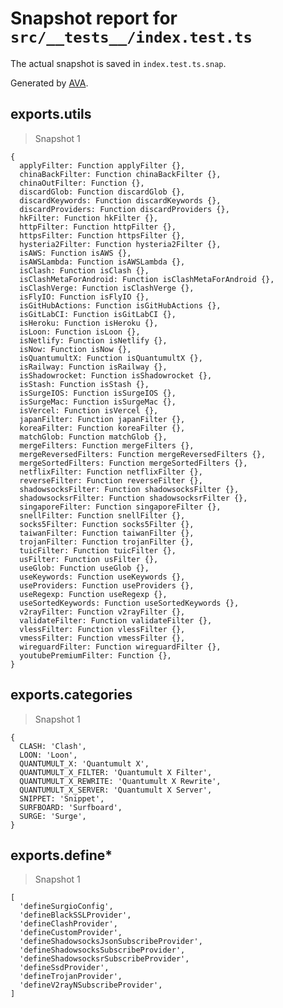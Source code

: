 # Snapshot report for `src/__tests__/index.test.ts`

The actual snapshot is saved in `index.test.ts.snap`.

Generated by [AVA](https://avajs.dev).

## exports.utils

> Snapshot 1

    {
      applyFilter: Function applyFilter {},
      chinaBackFilter: Function chinaBackFilter {},
      chinaOutFilter: Function {},
      discardGlob: Function discardGlob {},
      discardKeywords: Function discardKeywords {},
      discardProviders: Function discardProviders {},
      hkFilter: Function hkFilter {},
      httpFilter: Function httpFilter {},
      httpsFilter: Function httpsFilter {},
      hysteria2Filter: Function hysteria2Filter {},
      isAWS: Function isAWS {},
      isAWSLambda: Function isAWSLambda {},
      isClash: Function isClash {},
      isClashMetaForAndroid: Function isClashMetaForAndroid {},
      isClashVerge: Function isClashVerge {},
      isFlyIO: Function isFlyIO {},
      isGitHubActions: Function isGitHubActions {},
      isGitLabCI: Function isGitLabCI {},
      isHeroku: Function isHeroku {},
      isLoon: Function isLoon {},
      isNetlify: Function isNetlify {},
      isNow: Function isNow {},
      isQuantumultX: Function isQuantumultX {},
      isRailway: Function isRailway {},
      isShadowrocket: Function isShadowrocket {},
      isStash: Function isStash {},
      isSurgeIOS: Function isSurgeIOS {},
      isSurgeMac: Function isSurgeMac {},
      isVercel: Function isVercel {},
      japanFilter: Function japanFilter {},
      koreaFilter: Function koreaFilter {},
      matchGlob: Function matchGlob {},
      mergeFilters: Function mergeFilters {},
      mergeReversedFilters: Function mergeReversedFilters {},
      mergeSortedFilters: Function mergeSortedFilters {},
      netflixFilter: Function netflixFilter {},
      reverseFilter: Function reverseFilter {},
      shadowsocksFilter: Function shadowsocksFilter {},
      shadowsocksrFilter: Function shadowsocksrFilter {},
      singaporeFilter: Function singaporeFilter {},
      snellFilter: Function snellFilter {},
      socks5Filter: Function socks5Filter {},
      taiwanFilter: Function taiwanFilter {},
      trojanFilter: Function trojanFilter {},
      tuicFilter: Function tuicFilter {},
      usFilter: Function usFilter {},
      useGlob: Function useGlob {},
      useKeywords: Function useKeywords {},
      useProviders: Function useProviders {},
      useRegexp: Function useRegexp {},
      useSortedKeywords: Function useSortedKeywords {},
      v2rayFilter: Function v2rayFilter {},
      validateFilter: Function validateFilter {},
      vlessFilter: Function vlessFilter {},
      vmessFilter: Function vmessFilter {},
      wireguardFilter: Function wireguardFilter {},
      youtubePremiumFilter: Function {},
    }

## exports.categories

> Snapshot 1

    {
      CLASH: 'Clash',
      LOON: 'Loon',
      QUANTUMULT_X: 'Quantumult X',
      QUANTUMULT_X_FILTER: 'Quantumult X Filter',
      QUANTUMULT_X_REWRITE: 'Quantumult X Rewrite',
      QUANTUMULT_X_SERVER: 'Quantumult X Server',
      SNIPPET: 'Snippet',
      SURFBOARD: 'Surfboard',
      SURGE: 'Surge',
    }

## exports.define*

> Snapshot 1

    [
      'defineSurgioConfig',
      'defineBlackSSLProvider',
      'defineClashProvider',
      'defineCustomProvider',
      'defineShadowsocksJsonSubscribeProvider',
      'defineShadowsocksSubscribeProvider',
      'defineShadowsocksrSubscribeProvider',
      'defineSsdProvider',
      'defineTrojanProvider',
      'defineV2rayNSubscribeProvider',
    ]
